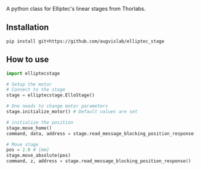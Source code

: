 A python class for Elliptec's linear stages from Thorlabs.

## Installation
``` pip install git+https://github.com/augvislab/elliptec_stage ```

## How to use
``` python
import elliptecstage

# Setup the motor
# Connect to the stage
stage = elliptecstage.ElloStage()

# One needs to change motor parameters
stage.initialize_motor() # Default values are set

# initialize the position
stage.move_home()
command, data, address = stage.read_message_blocking_position_response()

# Move stage
pos = 2.0 # [mm]
stage.move_absolute(pos)
command, z, address = stage.read_message_blocking_position_response()

```
